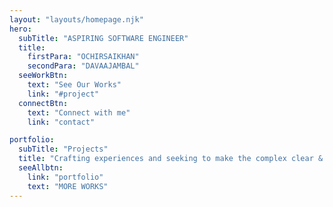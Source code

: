 ```yaml
---
layout: "layouts/homepage.njk"
hero:
  subTitle: "ASPIRING SOFTWARE ENGINEER"
  title:
    firstPara: "OCHIRSAIKHAN"
    secondPara: "DAVAAJAMBAL"
  seeWorkBtn:
    text: "See Our Works"
    link: "#project"
  connectBtn: 
    text: "Connect with me"
    link: "contact"

portfolio:
  subTitle: "Projects"
  title: "Crafting experiences and seeking to make the complex clear & beautiful."
  seeAllbtn:
    link: "portfolio"
    text: "MORE WORKS"
---
```

